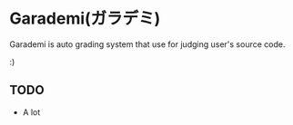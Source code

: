 # Garademi(ガラデミ)

Garademi is auto grading system that use for judging user's source code.

:)

## TODO
- A lot
